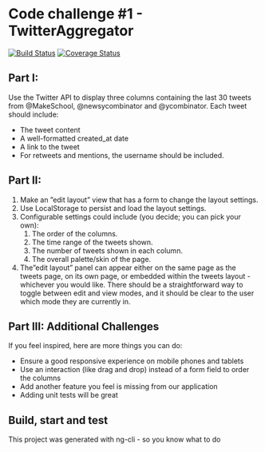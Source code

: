 # Code challenge #1 - TwitterAggregator

[![Build Status](https://travis-ci.com/vandriesh/twitter-aggregator-code-challenge.svg?branch=master)](https://travis-ci.com/vandriesh/twitter-aggregator-code-challenge)
[![Coverage Status](https://coveralls.io/repos/github/vetik32/turing_demo/badge.svg?branch=master)](https://coveralls.io/github/vetik32/turing_demo?branch=master)


## Part I: 

Use the Twitter API to display three columns containing the last 30 tweets from @MakeSchool, @newsycombinator and @ycombinator. Each tweet should include:

* The tweet content
* A well-formatted created_at date
* A link to the tweet
* For retweets and mentions, the username should be included.

## Part II: 

1. Make an ”edit layout” view that has a form to change the layout settings.
1. Use LocalStorage to persist and load the layout settings.
1. Configurable settings could include (you decide; you can pick your own):
    1. The order of the columns.
    1. The time range of the tweets shown.
    1. The number of tweets shown in each column.
    1. The overall palette/skin of the page.
1. The”edit layout” panel can appear either on the same page as the tweets page, on its own page, or embedded within the tweets layout - whichever you would like. There should be a straightforward way to toggle between edit and view modes, and it should be clear to the user which mode they are currently in.

## Part III: Additional Challenges
If you feel inspired, here are more things you can do:

* Ensure a good responsive experience on mobile phones and tablets
* Use an interaction (like drag and drop) instead of a form field to order the columns
* Add another feature you feel is missing from our application
* Adding unit tests will be great

## Build, start and test
This project was generated with ng-cli - so you know what to do


